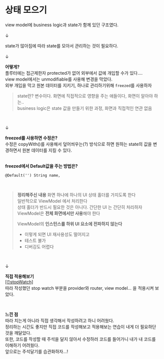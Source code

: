 # 상태 모으기
view model에 business logic과 state가 함께 있던 구조였다.  
</br>
↓  

state가 많아짐에 따라 state를 모아서 관리하는 것이 필요하다.   
</br>
↓  

**어떻게?**    
플루터에는 접근제한자 protected가 없어 외부에서 값에 개입할 수가 있다....  
view model에서는 unmodifiable를 사용해 변경을 막았다.  
외부 개입을 막고 원본 데이터를 지키기, 하나로 관리하기위해 `freezed`를 사용하자  

> state란?
> 변수이다. 화면에 직접적으로 영향을 주는 애들이다, 화면이 알아야 하는..   
> business logic은 state 값을 만들기 위한 과정, 화면과 직접적인 연관 없음   

</br>

↓

**freezed를 사용하면 수정은?**  
수정은 copyWith()를 사용해서 덮어씌우는(?) 방식으로 하면 원하는 state의 값을 변경하면서 원본 데이터를 지킬 수 있다.  
</br>

**freezed에서 Default값을 주는 방법은?**
```
@Default('') String name,
```
</br>  

> **정리해주신 내용**
> 화면 하나에 하나의 UI 상태 홀더를 가지도록 한다   
> 일반적으로 ViewModel 에서 처리한다  
> 상태 홀더가 반드시 필요한 것은 아니다. 간단한 UI 는 간단히 처리하자  
> ViewModel은 **전체 화면에서만 사용**해야 한다
> 
> ViewModel의 **인스턴스를 하위 UI 요소에 전파하지 않는다**  
> - 이렇게 되면 UI 재사용성도 떨어지고  
> - 테스트 불가  
> - 디버깅도 어렵다  

</br>  

↓

**직접 적용해보기**   
[[⏰stopWatch]](https://github.com/yujiyeong/teum_sae)  
따라 작성했던 stop watch 부분을 provider와 router, view model... 을 적용시켜 보았다.  

</br>  

**느낀 점**  
따라 치는게 아니라 직접 생각해서 작성하려고 하니 어려웠다.  
정리하는 시간도 좋지만 직접 코드를 작성해보고 적용해보는 연습이 내게 더 필요하단 것을 깨달았다.  
또한, 코드를 작성할 때 주석을 달지 않아서 수정하러 코드를 들어가니 내가 내 코드를 이해하기 어려웠다.   
앞으로는 주석달기를 습관화하자...!   

